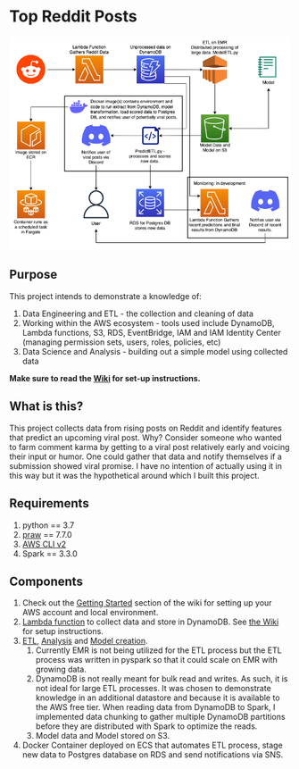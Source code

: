 # Top Reddit Posts

![](./images/architecture-diagram.png)

## Purpose

This project intends to demonstrate a knowledge of:

1. Data Engineering and ETL - the collection and cleaning of data
2. Working within the AWS ecosystem - tools used include DynamoDB, Lambda functions, S3, RDS, EventBridge, IAM and IAM Identity Center (managing permission sets, users, roles, policies, etc)
3. Data Science and Analysis - building out a simple model using collected data

**Make sure to read the [Wiki](https://github.com/kennethjmyers/Top-Reddit-Posts/wiki) for set-up instructions.**

## What is this?

This project collects data from rising posts on Reddit and identify features that predict an upcoming viral post. Why? Consider someone who wanted to farm comment karma by getting to a viral post relatively early and voicing their input or humor. One could gather that data and notify themselves if a submission showed viral promise. I have no intention of actually using it in this way but it was the hypothetical around which I built this project. 

## Requirements

1. python == 3.7
2. [praw](https://github.com/praw-dev/praw) == 7.7.0
3. [AWS CLI v2](https://docs.aws.amazon.com/cli/latest/userguide/getting-started-install.html)
4. Spark == 3.3.0

## Components

1. Check out the [Getting Started](https://github.com/kennethjmyers/Top-Reddit-Posts/wiki/Getting-Started) section of the wiki for setting up your AWS account and local environment.
2. [Lambda function](./lambdaFunctions/getRedditDataFunction/) to collect data and store in DynamoDB. See [the Wiki](https://github.com/kennethjmyers/Top-Reddit-Posts/wiki/Lambda-Function---getRedditDataFunction) for setup instructions.
3. [ETL](model/ModelETL.py), [Analysis](./model/univariateAnalysis/univariateAnalysis.md) and [Model creation](./model/model/model.md). 
    1. Currently EMR is not being utilized for the ETL process but the ETL process was written in pyspark so that it could scale on EMR with growing data.  
    2. DynamoDB is not really meant for bulk read and writes. As such, it is not ideal for large ETL processes. It was chosen to demonstrate knowledge in an additional datastore and because it is available to the AWS free tier. When reading data from DynamoDB to Spark, I implemented data chunking to gather multiple DynamoDB partitions before they are distributed with Spark to optimize the reads.
    3. Model data and Model stored on S3.
4. Docker Container deployed on ECS that automates ETL process, stage new data to Postgres database on RDS and send notifications via SNS.
